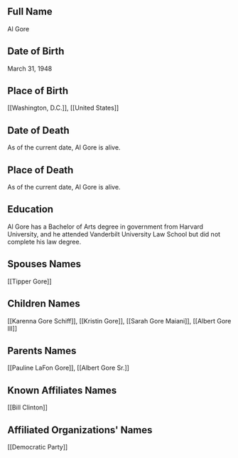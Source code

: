 ## Full Name
Al Gore

## Date of Birth
March 31, 1948

## Place of Birth
[[Washington, D.C.]], [[United States]]

## Date of Death
As of the current date, Al Gore is alive.

## Place of Death
As of the current date, Al Gore is alive.

## Education
Al Gore has a Bachelor of Arts degree in government from Harvard University, and he attended Vanderbilt University Law School but did not complete his law degree.

## Spouses Names
[[Tipper Gore]]

## Children Names
[[Karenna Gore Schiff]], [[Kristin Gore]], [[Sarah Gore Maiani]], [[Albert Gore III]]

## Parents Names
[[Pauline LaFon Gore]], [[Albert Gore Sr.]]

## Known Affiliates Names
[[Bill Clinton]]

## Affiliated Organizations' Names
[[Democratic Party]]

